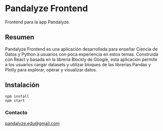 # Pandalyze Frontend
Frontend para la app Pandalyze.


## Resumen
Pandalyze Frontend es una aplicación desarrollada para enseñar Ciencia de Datos y Python a usuarios con poca experiencia en estos temas. Construida con React y basada en la librería Blockly de Google, esta aplicación permite a los usuarios cargar datasets y utilizar bloques de las librerías Pandas y Plotly para explorar, operar y visualizar datos.


## Instalación
```
npm install
npm start
```


### Contacto
pandalyze.edu@gmail.com
